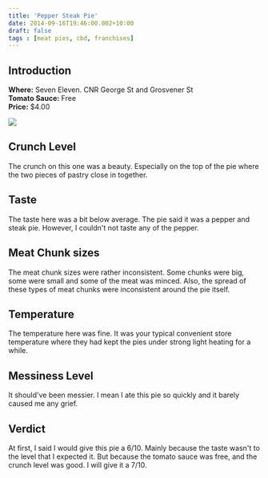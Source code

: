 ```yaml
---
title: 'Pepper Steak Pie'
date: 2014-09-16T19:46:00.002+10:00
draft: false
tags : [meat pies, cbd, franchises]
---
```


## Introduction

**Where:** Seven Eleven. CNR George St and Grosvener St  
**Tomato Sauce:** Free  
**Price:** $4.00

[![](http://1.bp.blogspot.com/-6IdYezlBHPM/VAHdTmAG5UI/AAAAAAAAD9k/4_sLEAIs5W8/s1600/IMG_20140831_001845.jpg)](http://1.bp.blogspot.com/-6IdYezlBHPM/VAHdTmAG5UI/AAAAAAAAD9k/4_sLEAIs5W8/s1600/IMG_20140831_001845.jpg)

## Crunch Level

The crunch on this one was a beauty. Especially on the top of the pie where the
two pieces of pastry close in together.

## Taste

The taste here was a bit below average. The pie said it was a pepper and steak
pie. However, I couldn't not taste any of the pepper.

## Meat Chunk sizes

The meat chunk sizes were rather inconsistent. Some chunks were big, some were
small and some of the meat was minced. Also, the spread of these types of meat
chunks were inconsistent around the pie itself.

## Temperature

The temperature here was fine. It was your typical convenient store
temperature where they had kept the pies under strong light heating for
a while.

## Messiness Level

It should've been messier. I mean I ate this pie so quickly and it barely
caused me any grief.

## Verdict

At first, I said I would give this pie a 6/10. Mainly because the taste wasn't
to the level that I expected it. But because the tomato sauce was free, and
the crunch level was good. I will give it a 7/10.
